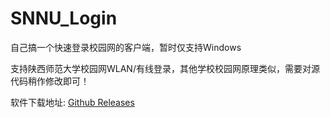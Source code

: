 # SNNU_Login

自己搞一个快速登录校园网的客户端，暂时仅支持Windows

支持陕西师范大学校园网WLAN/有线登录，其他学校校园网原理类似，需要对源代码稍作修改即可！

软件下载地址: [Github Releases](https://github.com/HXHGTS/SNNU_Login/releases/latest/download/Login.zip)
